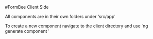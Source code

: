 #FormBee Client Side

All components are in their own folders under 'src/app'

To create a new component navigate to the client directory and use 'ng generate component <component-name>'
